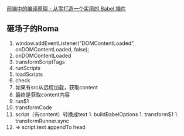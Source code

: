 [前端中的编译原理 - 从零打造一个实用的 Babel 插件](https://mp.weixin.qq.com/s?__biz=MzA4ODUzNTE2Nw==&mid=2451046377&idx=1&sn=23884a3a0f80c011a2968ac8f2afa3be&chksm=87cbe6f9b0bc6fef9673eab42dbe001fd2dac53f156964d107dc28ef3d1e296188a9cacea4a3&mpshare=1&scene=1&srcid=&sharer_sharetime=1569543956672&sharer_shareid=966f440169937ddeabee7cec964be6bc&key=370134afbc2f89abf9653597e3dac8f514b362712cc07a37d57261b00fecd6624199fda6f595961b5d3d0f822d77455e10387832e68701530071ec0408932a6b6730ee774d8dcdfc0bfd4e9b00abb6a7&ascene=1&uin=NTY4MTYyOTM1&devicetype=Windows+10&version=62060833&lang=zh_CN&pass_ticket=K00VWae9ocLUtONCk1cOk%2FMT3pFaHo3uWjf5d8YILzoiVVj3yOvcHCsNZcIAWRUk)
## 砸场子的Roma

1. window.addEventListener("DOMContentLoaded", onDOMContentLoaded, false);
1. onDOMContentLoaded
1. transformScriptTags
1. runScripts
1. loadScripts
  1. check
  1. 如果有src从远程加载，获取content
  1. 最终是获取content内容
1. run$1
  1. transformCode
  1. script（有content）转换成text 
    1. buildBabelOptions
    1. transform$1
    1. transformRunner.sync
  1. => script.text appendTo head